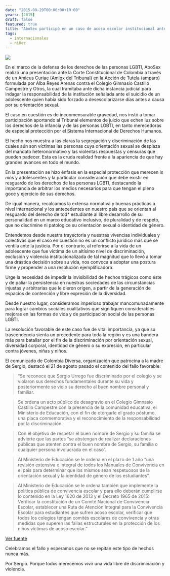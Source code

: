 ```yaml
---
date: "2015-08-29T00:00:00+10:00"
years: [2015]
draft: false
featured: true
title: "AboSex participó en un caso de acoso escolar institucional ante la Corte Constitucional de Colombia que tuvo resultado favorable"
tags:
  - internacionales
  - niñez
---
```


![](/images/post/20150829.jpg/)

En el marco de la defensa de los derechos de las personas LGBTI, AboSex realizó una presentación ante la Corte Constitucional de Colombia a través de un Amicus Curiae (Amigx del Tribunal) en la Acción de Tutela (amparo) formulada por Alba Reyes Arenas contra el Colegio Gimnasio Castillo Campestre y Otros, la cual tramitaba ante dicha instancia judicial para indagar la responsabilidad de la institución señalada ante el suicidio de un adolescente quien había sido forzado a desescolarizarse días antes a causa por su orientación sexual.

El caso en cuestión es de inconmensurable gravedad, nos instó a tomar participación aportando al Tribunal elementos de juicio que echen luz sobre los derechos de la infancia y de las personas LGBTI, en tanto merecedoras de especial protección por el Sistema Internacional de Derechos Humanos.

El hecho nos muestra a las claras la segregación y discriminación de las cuales aún son víctimas las personas cuya orientación sexual se desplaza del mandato heteronormativo y las violentas respuestas y censuras que pueden padecer. Esta es la cruda realidad frente a la apariencia de que hay grandes avances en todo el mundo.

En la presentación se hizo énfasis en la especial protección que merecen l*s niñ*s y adolescentes y la particular consideración que debe existir en resguardo de los derechos de las personas LGBTI, destacando la importancia de arbitrar los medios necesarios para que tengan el pleno goce y ejercicio de sus derechos.

De igual manera, recalcamos la extensa normativa y buenas prácticas a nivel internacional y los antecedentes en nuestro país que se orientan al resguardo del derecho de tod* estudiante al libre desarrollo de su personalidad en un marco educativo inclusivo, de pluralidad y de respeto, que no discrimine ni patologice su orientación sexual o identidad de género.

Entendemos desde nuestra trayectoria y nuestras vivencias individuales y colectivas que el caso en cuestión no es un conflicto jurídico más que se ventila ante la justicia. Por el contrario, al referirse a la vida de un adolescente que fue víctima de un altísimo nivel de discriminación, exclusión y violencia institucionalizada de tal magnitud que lo llevó a tomar una drástica decisión sobre su vida, nos convoca a adoptar una postura firme y propender a una resolución ejemplificadora.

Urge la necesidad de impedir la invisibilidad de hechos trágicos como éste y de paliar la persistencia en nuestras sociedades de las circunstancias injustas y arbitrarias que le dieron origen, a partir de la generación de espacios de contención y libre expresión de la diversidad.

Desde nuestro lugar, consideramos imperioso trabajar mancomunadamente para lograr cambios sociales cualitativos que signifiquen considerables mejoras en las formas de vida y de participación social de las personas LGBTI.

La resolución favorable de este caso fue de vital importancia, ya que su trascendencia sienta un precedente para toda la región y es una bandera más para batallar por el fin de la discriminación por orientación sexual, diversidad corporal, identidad de género o su expresión, en particular contra jóvenes, niñas y niños.

El comunicado de Colombia Diversa, organización que patrocina a la madre de Sergio, destacó el 21 de agosto pasado el contenido del fallo favorable:

>“Se reconoce que Sergio Urrego fue discriminado por el colegio y se violaron sus derechos fundamentales durante su vida y posteriormente se violó su derecho al buen nombre personal y familiar.

>Se ordena un acto público de desagravio en el Colegio Gimnasio Castillo Campestre  con la presencia de la comunidad educativa, el Ministerio de Educación, con el fin de otorgarle el grado póstumo, una placa conmemorativa y el reconocimiento de la responsabilidad por la discriminación.

>Con el objetivo de respetar el buen nombre de Sergio y su familia se advierte que las partes “se abstengan de realizar declaraciones públicas que atenten contra el buen nombre de Sergio, su familia o cualquier persona involucrada en el caso”.

>Al Ministerio de Educación se le ordena en el plazo de 1 año  “una revisión
extensiva e integral de todos los Manuales de Convivencia en el país para determinar que los mismos sean respetuosos de la orientación sexual y la identidad de género de los estudiantes”.

>Al Ministerio de Educación se le ordena también que implemente la política pública de convivencia escolar y para ello deberán cumplirse lo contenido en la Ley 1620 de 2013 y el Decreto 1965 de 2015: Verificar la constitución de un Comité Nacional de Convivencia Escolar, establecer una Ruta de Atención Integral para la Convivencia Escolar para estudiantes que sufren acoso escolar, verificar que todos los colegios tengan comités escolares de convivencia y otras medidas que superen las fallas estructurales en la protección de los niños víctimas de acoso escolar.”              

[Ver fuente]("http://www.colombia-diversa.org/2015/08/memoria-y-justicia-para-sergio-urrego.html") 

Celebramos el fallo y esperamos que no se repitan este tipo de hechos nunca más.

Por Sergio. Porque todxs merecemos vivir una vida libre de discriminación y violencia.

